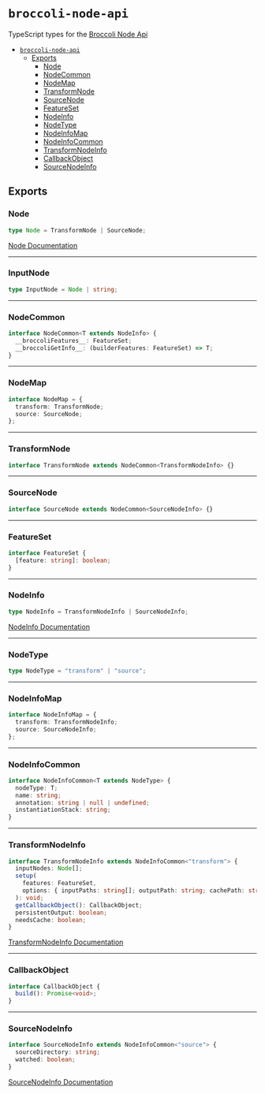 # `broccoli-node-api`

TypeScript types for the [Broccoli Node Api](https://github.com/broccolijs/broccoli/blob/master/docs/node-api.md)

- [`broccoli-node-api`](#broccoli-node-api)
  - [Exports](#exports)
    - [Node](#node)
    - [NodeCommon](#nodecommon)
    - [NodeMap](#nodemap)
    - [TransformNode](#transformnode)
    - [SourceNode](#sourcenode)
    - [FeatureSet](#featureset)
    - [NodeInfo](#nodeinfo)
    - [NodeType](#nodetype)
    - [NodeInfoMap](#nodeinfomap)
    - [NodeInfoCommon](#nodeinfocommon)
    - [TransformNodeInfo](#transformnodeinfo)
    - [CallbackObject](#callbackobject)
    - [SourceNodeInfo](#sourcenodeinfo)

## Exports

### Node

```ts
type Node = TransformNode | SourceNode;
```

[Node Documentation](https://github.com/broccolijs/broccoli/blob/master/docs/node-api.md#part-2-node-api-specification)

---

### InputNode

```ts
type InputNode = Node | string;
```

---

### NodeCommon

```ts
interface NodeCommon<T extends NodeInfo> {
  __broccoliFeatures__: FeatureSet;
  __broccoliGetInfo__: (builderFeatures: FeatureSet) => T;
}
```

---

### NodeMap

```ts
interface NodeMap = {
  transform: TransformNode;
  source: SourceNode;
};
```

---

### TransformNode

```ts
interface TransformNode extends NodeCommon<TransformNodeInfo> {}
```

---

### SourceNode

```ts
interface SourceNode extends NodeCommon<SourceNodeInfo> {}
```

---

### FeatureSet

```ts
interface FeatureSet {
  [feature: string]: boolean;
}
```

---

### NodeInfo

```ts
type NodeInfo = TransformNodeInfo | SourceNodeInfo;
```

[NodeInfo Documentation](https://github.com/broccolijs/broccoli/blob/master/docs/node-api.md#the-nodeinfo-object)

---

### NodeType

```ts
type NodeType = "transform" | "source";
```

---

### NodeInfoMap

```ts
interface NodeInfoMap = {
  transform: TransformNodeInfo;
  source: SourceNodeInfo;
};
```

---

### NodeInfoCommon

```ts
interface NodeInfoCommon<T extends NodeType> {
  nodeType: T;
  name: string;
  annotation: string | null | undefined;
  instantiationStack: string;
}
```

---

### TransformNodeInfo

```ts
interface TransformNodeInfo extends NodeInfoCommon<"transform"> {
  inputNodes: Node[];
  setup(
    features: FeatureSet,
    options: { inputPaths: string[]; outputPath: string; cachePath: string }
  ): void;
  getCallbackObject(): CallbackObject;
  persistentOutput: boolean;
  needsCache: boolean;
}
```

[TransformNodeInfo Documentation](https://github.com/broccolijs/broccoli/blob/master/docs/node-api.md#transform-nodes)

---

### CallbackObject

```ts
interface CallbackObject {
  build(): Promise<void>;
}
```

---

### SourceNodeInfo

```ts
interface SourceNodeInfo extends NodeInfoCommon<"source"> {
  sourceDirectory: string;
  watched: boolean;
}
```

[SourceNodeInfo Documentation](https://github.com/broccolijs/broccoli/blob/master/docs/node-api.md#source-nodes)
